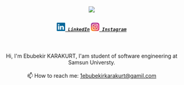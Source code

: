 <h1 align="center">
  <a href="https://git.io/typing-svg">
    <img src="https://readme-typing-svg.herokuapp.com/?lines=Hello,+There!+👋; This+is+Ebubekir+Karakurt....;Nice+to+meet+you!&center=true&size=30">
  </a>
</h1>

<h5 align="center">
  <code><a href="https://www.linkedin.com/in/ebubekir-karakurt-2b3635230/" title="LinkedIn Profile"><img width="22" src="images/linkedin.svg"> LinkedIn</a></code>
  <code><a href="https://www.instagram.com/ebubekrkarakurt/" title="Instagram Profile"><img width="22" src="images/instagram.svg"> Instagram</a></code>
</h5>
<br>
<p align="center">
  Hi, I'm Ebubekir KARAKURT, I'am student of software engineering at Samsun Universty.
  <br>
  <br>
  📫 How to reach me: <a href="mailto: 1ebubekirkarakurt@gmail.com">1ebubekirkarakurt@gamil.com</a>
</p>
